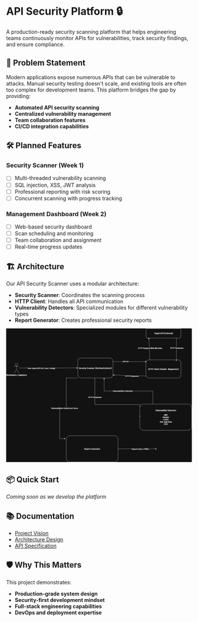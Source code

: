 # API Security Platform 🔒

A production-ready security scanning platform that helps engineering teams continuously monitor APIs for vulnerabilities, track security findings, and ensure compliance.

## 🚀 Problem Statement

Modern applications expose numerous APIs that can be vulnerable to attacks. Manual security testing doesn't scale, and existing tools are often too complex for development teams. This platform bridges the gap by providing:

- **Automated API security scanning**
- **Centralized vulnerability management** 
- **Team collaboration features**
- **CI/CD integration capabilities**

## 🛠️ Planned Features

### Security Scanner (Week 1)
- [ ] Multi-threaded vulnerability scanning
- [ ] SQL injection, XSS, JWT analysis
- [ ] Professional reporting with risk scoring
- [ ] Concurrent scanning with progress tracking

### Management Dashboard (Week 2)  
- [ ] Web-based security dashboard
- [ ] Scan scheduling and monitoring
- [ ] Team collaboration and assignment
- [ ] Real-time progress updates

## 🏗️ Architecture

Our API Security Scanner uses a modular architecture:

- **Security Scanner**: Coordinates the scanning process
- **HTTP Client**: Handles all API communication  
- **Vulnerability Detectors**: Specialized modules for different vulnerability types
- **Report Generator**: Creates professional security reports

![Architecture Diagram](./diagrams/System%20Architecture%20Diagram%20for%20HorseSec.jpg)

## 📦 Quick Start

*Coming soon as we develop the platform*

## 📚 Documentation

- [Project Vision](docs/project-vision.md)
- [Architecture Design](docs/architecture/)
- [API Specification](docs/api/)

## 🛡️ Why This Matters

This project demonstrates:
- **Production-grade system design**
- **Security-first development mindset**
- **Full-stack engineering capabilities**
- **DevOps and deployment expertise**